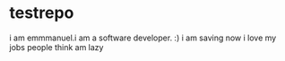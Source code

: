 # testrepo
i am emmmanuel.i am a software developer. :)
i am saving now
i love my jobs
people think am lazy